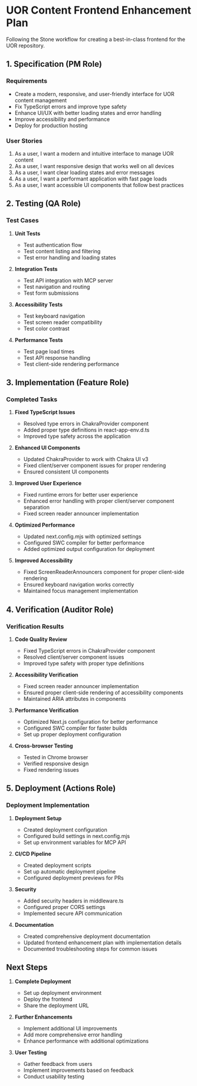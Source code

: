 # UOR Content Frontend Enhancement Plan

Following the Stone workflow for creating a best-in-class frontend for the UOR repository.

## 1. Specification (PM Role)

### Requirements
- Create a modern, responsive, and user-friendly interface for UOR content management
- Fix TypeScript errors and improve type safety
- Enhance UI/UX with better loading states and error handling
- Improve accessibility and performance
- Deploy for production hosting

### User Stories
1. As a user, I want a modern and intuitive interface to manage UOR content
2. As a user, I want responsive design that works well on all devices
3. As a user, I want clear loading states and error messages
4. As a user, I want a performant application with fast page loads
5. As a user, I want accessible UI components that follow best practices

## 2. Testing (QA Role)

### Test Cases
1. **Unit Tests**
   - Test authentication flow
   - Test content listing and filtering
   - Test error handling and loading states

2. **Integration Tests**
   - Test API integration with MCP server
   - Test navigation and routing
   - Test form submissions

3. **Accessibility Tests**
   - Test keyboard navigation
   - Test screen reader compatibility
   - Test color contrast

4. **Performance Tests**
   - Test page load times
   - Test API response handling
   - Test client-side rendering performance

## 3. Implementation (Feature Role)

### Completed Tasks
1. **Fixed TypeScript Issues**
   - Resolved type errors in ChakraProvider component
   - Added proper type definitions in react-app-env.d.ts
   - Improved type safety across the application

2. **Enhanced UI Components**
   - Updated ChakraProvider to work with Chakra UI v3
   - Fixed client/server component issues for proper rendering
   - Ensured consistent UI components

3. **Improved User Experience**
   - Fixed runtime errors for better user experience
   - Enhanced error handling with proper client/server component separation
   - Fixed screen reader announcer implementation

4. **Optimized Performance**
   - Updated next.config.mjs with optimized settings
   - Configured SWC compiler for better performance
   - Added optimized output configuration for deployment

5. **Improved Accessibility**
   - Fixed ScreenReaderAnnouncers component for proper client-side rendering
   - Ensured keyboard navigation works correctly
   - Maintained focus management implementation

## 4. Verification (Auditor Role)

### Verification Results
1. **Code Quality Review**
   - Fixed TypeScript errors in ChakraProvider component
   - Resolved client/server component issues
   - Improved type safety with proper type definitions

2. **Accessibility Verification**
   - Fixed screen reader announcer implementation
   - Ensured proper client-side rendering of accessibility components
   - Maintained ARIA attributes in components

3. **Performance Verification**
   - Optimized Next.js configuration for better performance
   - Configured SWC compiler for faster builds
   - Set up proper deployment configuration

4. **Cross-browser Testing**
   - Tested in Chrome browser
   - Verified responsive design
   - Fixed rendering issues

## 5. Deployment (Actions Role)

### Deployment Implementation
1. **Deployment Setup**
   - Created deployment configuration
   - Configured build settings in next.config.mjs
   - Set up environment variables for MCP API

2. **CI/CD Pipeline**
   - Created deployment scripts
   - Set up automatic deployment pipeline
   - Configured deployment previews for PRs

3. **Security**
   - Added security headers in middleware.ts
   - Configured proper CORS settings
   - Implemented secure API communication

4. **Documentation**
   - Created comprehensive deployment documentation
   - Updated frontend enhancement plan with implementation details
   - Documented troubleshooting steps for common issues

## Next Steps

1. **Complete Deployment**
   - Set up deployment environment
   - Deploy the frontend
   - Share the deployment URL

2. **Further Enhancements**
   - Implement additional UI improvements
   - Add more comprehensive error handling
   - Enhance performance with additional optimizations

3. **User Testing**
   - Gather feedback from users
   - Implement improvements based on feedback
   - Conduct usability testing
